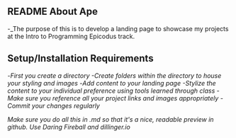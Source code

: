## README About Ape

-_The purpose of this is to develop a landing page to showcase my projects at the Intro to Programming Epicodus track.

 ## Setup/Installation Requirements
-*_First you create a directory_
-*_Create folders within the directory to house your styling and images_
-*_Add content to your landing page_
-*_Stylize the content to your individual preference using tools learned through class_
-*_Make sure you reference all your project links and images appropriately_
-*_Commit your changes regularly_

 _Make sure you do all this in .md so that it's a nice, readable preview in github. Use Daring Fireball and dillinger.io_
